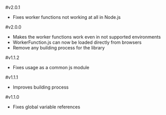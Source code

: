 #v2.0.1
* Fixes worker functions not working at all in Node.js

#v2.0.0
* Makes the worker functions work even in not supported environments
* WorkerFunction.js can now be loaded directly from browsers
* Remove any building process for the library

#v1.1.2
* Fixes usage as a common js module

#v1.1.1
* Improves building process

#v1.1.0
* Fixes global variable references
